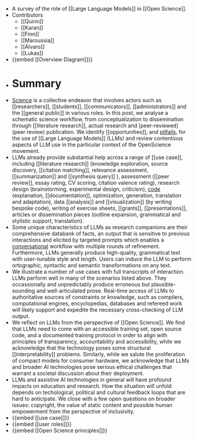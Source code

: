 - A survey of the role of [[Large Language Models]] in [[Open Science]].
- Contributors
	- [[Quirin]]
	- [[Karan]]
	- [[Finn]]
	- [[Maroussia]]
	- [[Álvaro]]
	- [[Lukas]]
- {{embed [[Overview Diagram]]}}
- # Summary
- [Science](science) is a collective endeavor that involves actors such as [[researchers]], [[students]], [[communicators]], [[administrators]] and the [[general public]] in various roles. In this post, we analyse a schematic science workflow, from conceptualization to dissemination through [[literature research]], actual research and [peer-reviewed](peer review) publication. We identify [[opportunities]], and [pitfalls]([[challenges]]), for the use of [[Large Language Models]] (LLMs) and review contentious aspects of LLM use in the particular context of the OpenScience movement.
- LLMs already provide substantial help across a range of [[use case]], including [[literature research]] (knowledge exploration, source discovery, [[citation matching]], relevance assessment, [[summarization]] and [[synthesis query]] ), assessment ([[peer review]], essay rating, CV scoring, citation valence rating), research design (brainstorming, experimental design, criticism), [code]([[programming]]) (explanation, [[documentation]], optimization, generation, translation and adaptation), data [[analysis]] and [[visualization]] (by writing bespoke code), writing of exercise sheets, [[grants]], [[presentations]], articles or dissemination pieces (outline expansion, grammatical and stylistic support, translation).
- Some unique characteristics of LLMs as research companions are their comprehensive databank of facts, an output that is sensitive to previous interactions and elicited by targeted prompts which enables a [conversational]([[conversation]]) workflow with multiple rounds of refinement. Furthermore, LLMs generally produce high-quality, grammatical text with user-tunable style and length. Users can induce the LLM to perform ortographic, syntactic and semantic transformations on any text.
- We illustrate a number of use cases with full transcripts of interaction. LLMs perform well in many of the scenarios listed above. They occassionally and unpredictably produce erroneous but plausible-sounding and well-articulated prose. Real-time access of LLMs to authoritative sources of constraints or knowledge, such as compilers, computational engines, encyclopedias, databases and refereed work will likely support and expedite the necessary cross-checking of LLM output.
- We reflect on LLMs from the perspective of [[Open Science]]. We find that LLMs need to come with an accessible training set, open source code, and a documented training protocol in order to align with principles of transparency, accountability and accessibility, while we acknowledge that the technology poses some structural [[interpretability]] problems. Similarly, while we salute the proliferation of compact models for consumer hardware, we acknowledge that LLMs and broader AI technologies pose serious ethical challenges that warrant a societal discussion about their deployment.
- LLMs and assistive AI technologies in general will have profound impacts on education and research. How the situation will unfold depends on techological, political and cultural feedback loops that are hard to anticipate. We close with a few open questions on broader issues: copyright, the value of static content and possible human empowerment from the perspective of inclusivity.
- {{embed [[use case]]}}
- {{embed [[user roles]]}}
- {{embed [[Open Science principles]]}}